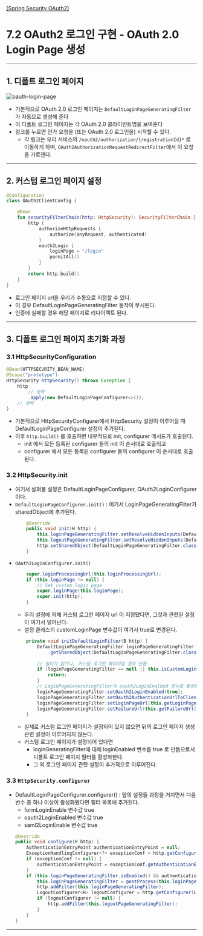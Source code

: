 <nav>
    <a href="../.." target="_blank">[Spring Security OAuth2]</a>
</nav>

# 7.2 OAuth2 로그인 구현 - OAuth 2.0 Login Page 생성

---

## 1. 디폴트 로그인 페이지
![oauth-login-page](./imgs/oauth-login-page.png)

- 기본적으로 OAuth 2.0 로그인 페이지는 `DefaultLoginPageGeneratingFilter` 가 자동으로 생성해 준다
- 이 디폴트 로그인 페이지는 각 OAuth 2.0 클라이언트명을 보여준다
- 링크를 누르면 인가 요청을 (또는 OAuth 2.0 로그인을) 시작할 수 있다.
  - 각 링크는 우리 서비스의 `/oauth2/authorization/{registrationId}*` 로 이동하게 하며, `OAuth2AuthorizationRequestRedirectFilter`에서
  이 요청을 가로챈다.

---

## 2. 커스텀 로그인 페이지 설정
```kotlin
@Configuration
class OAuth2ClientConfig {

    @Bean
    fun securityFilterChain(http: HttpSecurity): SecurityFilterChain {
        http {
            authorizeHttpRequests {
                authorize(anyRequest, authenticated)
            }
            oauth2Login {
                loginPage = "/login"
                permitAll()
            }
        }
        return http.build()
    }
}
```
- 로그인 페이지 url을 우리가 수동으로 지정할 수 있다.
- 이 경우 DefaultLoginPageGeneratingFilter 동작이 무시된다.
- 인증에 실패할 경우 해당 페이지로 리다이렉트 된다.

---

## 3. 디폴트 로그인 페이지 초기화 과정

### 3.1 HttpSecurityConfiguration
```java
@Bean(HTTPSECURITY_BEAN_NAME)
@Scope("prototype")
HttpSecurity httpSecurity() throws Exception {
    http
        // 생략
        .apply(new DefaultLoginPageConfigurer<>());
    // 생략 
}
```
- 기본적으로 HttpSecurityConfigurer에서 HttpSecurity 설정이 이루어질 때 DefaultLoginPageConfigurer 설정이 추가된다.
- 이후 `http.build()` 를 호출하면 내부적으로 init, configurer 메서드가 호출된다.
  - init 에서 모든 등록된 configurer 들의 init 이 순서대로 호출되고
  - configurer 에서 모든 등록된 configurer 들의 configurer 이 순서대로 호출된다.

### 3.2 HttpSecurity.init
- 여기서 살펴볼 설정은 DefaultLoginPageConfigurer, OAuth2LoginConfigurer 이다.
- `DefaultLoginPageConfigurer.init()` : 여기서 LoginPageGeneratingFilter가 sharedObject에 추가된다.
    ```java
        @Override
        public void init(H http) {
            this.loginPageGeneratingFilter.setResolveHiddenInputs(DefaultLoginPageConfigurer.this::hiddenInputs);
            this.logoutPageGeneratingFilter.setResolveHiddenInputs(DefaultLoginPageConfigurer.this::hiddenInputs);
            http.setSharedObject(DefaultLoginPageGeneratingFilter.class, this.loginPageGeneratingFilter);
        }
    ```
- `OAuth2LoginConfigurer.init()`
    ```java
        super.loginProcessingUrl(this.loginProcessingUrl);
        if (this.loginPage != null) {
            // Set custom login page
            super.loginPage(this.loginPage);
            super.init(http);
        }
    ```
    - 우리 설정에 의해 커스텀 로그인 페이지 url 이 지정됐다면, 그것과 관련된 설정이 여기서 일어난다.
    - 설정 클래스의 customLoginPage 변수값이 여기서 true로 변경된다.
    ```java
        private void initDefaultLoginFilter(B http) {
            DefaultLoginPageGeneratingFilter loginPageGeneratingFilter = http
                .getSharedObject(DefaultLoginPageGeneratingFilter.class);
            
            // 필터가 없거나, 커스텀 로그인 페이지일 경우 반환
            if (loginPageGeneratingFilter == null || this.isCustomLoginPage()) {
                return;
            }
            // LoginPageGeneratingFilter의 oauth2LoginEnalbed 변수를 활성화 -> 디폴트 로그인 페이지 활성화
            loginPageGeneratingFilter.setOauth2LoginEnabled(true);
            loginPageGeneratingFilter.setOauth2AuthenticationUrlToClientName(this.getLoginLinks());
            loginPageGeneratingFilter.setLoginPageUrl(this.getLoginPage());
            loginPageGeneratingFilter.setFailureUrl(this.getFailureUrl());
        }
    ```
    - 실제로 커스텀 로그인 페이지가 설정되어 있지 않으면 뒤의 로그인 페이지 생성 관련 설정이 이루어지지 않는다.
    - 커스텀 로그인 페이지가 설정되어 있다면
      - loginGeneratingFilter에 대해 loginEnabled 변수를 true 로 만듬으로서 디폴트 로그인 페이지 필터를 활성화한다.
      - 그 외 로그인 페이지 관련 설정이 추가적으로 이루어진다.
    
### 3.3 `HttpSecurity.configurer`
- DefaultLoginPageConfigurer.configurer() : 앞의 설정들 과정을 거치면서 다음 변수 중 하나 이상이 활성화됐다면 필터 목록에 추가된다.
    - formLoginEnable 변수값 true
    - oauth2LoginEnabled 변수값 true
    - saml2LoginEnable 변수값 true
    ```java
    @Override
    public void configure(H http) {
        AuthenticationEntryPoint authenticationEntryPoint = null;
        ExceptionHandlingConfigurer<?> exceptionConf = http.getConfigurer(ExceptionHandlingConfigurer.class);
        if (exceptionConf != null) {
            authenticationEntryPoint = exceptionConf.getAuthenticationEntryPoint();
        }
        if (this.loginPageGeneratingFilter.isEnabled() && authenticationEntryPoint == null) {
            this.loginPageGeneratingFilter = postProcess(this.loginPageGeneratingFilter);
            http.addFilter(this.loginPageGeneratingFilter);
            LogoutConfigurer<H> logoutConfigurer = http.getConfigurer(LogoutConfigurer.class);
            if (logoutConfigurer != null) {
                http.addFilter(this.logoutPageGeneratingFilter);
            }
        }
    }
    ```

---
